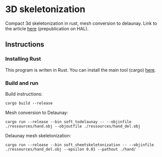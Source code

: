 # 3D skeletonization

Compact 3d skeletonization in rust, mesh conversion to delaunay. Link to the article [here](https://hal.science/hal-04262568) (prepublication on HAL).

## Instructions

### Installing Rust

This program is writen in Rust. You can install the main tool (cargo) [here](https://www.rust-lang.org/tools/install).

### Build and run

Build instructions:
```
cargo build --release
```

Mesh conversion to Delaunay:
```
cargo run --release --bin soft_todelaunay -- --objinfile ./ressources/hand.obj --objoutfile ./ressources/hand_del.obj
```

Delaunay mesh skeletonization:
```
cargo run --release --bin soft_sheetskeletonization -- --objinfile ./ressources/hand_del.obj --epsilon 0.01 --pathout ./hand/
```
